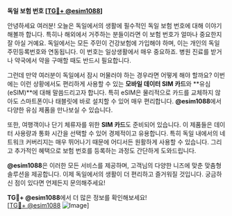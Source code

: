 **독일 보험 번호 [[TG💪+ @esim1088](https://t.me/s/esim1088)]**

안녕하세요 여러분! 오늘은 독일에서의 생활에 필수적인 독일 보험 번호에 대해 이야기해볼까 합니다. 특히나 해외에서 거주하는 분들이라면 이 보험 번호가 얼마나 중요한지 잘 아실 거예요. 독일에서는 모든 주민이 건강보험에 가입해야 하며, 이는 개인의 독일 주민등록번호와 연동됩니다. 이 번호는 일상생활에서 매우 중요하죠. 병원 진료를 받거나 약국에서 약을 구매할 때도 반드시 필요합니다.

그런데 만약 여러분이 독일에서 잠시 머물러야 하는 경우라면 어떻게 해야 할까요? 이번에는 이런 상황에서도 편리하게 사용할 수 있는 **모바일 데이터 SIM 카드**와 **유심(eSIM)**에 대해 말씀드리고자 합니다. 특히 eSIM은 물리적으로 카드를 교체하지 않아도 스마트폰이나 태블릿에 바로 설치할 수 있어 매우 편리합니다. **@esim1088**에서 다양한 유심 제품을 만나보실 수 있습니다.

또한, 여행객이나 단기 체류자를 위한 **SIM 카드**도 준비되어 있습니다. 이 제품들은 데이터 사용량과 통화 시간을 선택할 수 있어 경제적이고 유용합니다. 특히 독일 내에서의 네트워크 커버리지는 매우 뛰어나기 때문에 어디서든 원활하게 사용할 수 있습니다. 그리고 추가적인 혜택으로 보험 번호를 등록하는 과정도 간단하게 도와드립니다.

**@esim1088**은 이러한 모든 서비스를 제공하며, 고객님의 다양한 니즈에 맞춘 맞춤형 솔루션을 제공합니다. 이제 독일에서의 생활이 더 편리하고 즐거워질 것입니다. 궁금하신 점이 있다면 언제든지 문의해주세요!

**TG💪+ @esim1088**에서 더 많은 정보를 확인해보세요!  
[[TG💪+ @esim1088](https://t.me/s/esim1088) ![Image](https://i.postimg.cc/Y0z9fWf4/image.png)]